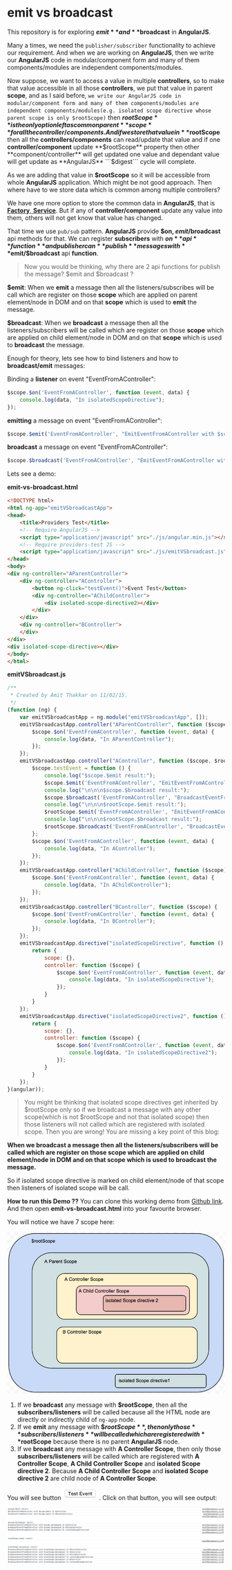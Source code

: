 # emit vs broadcast

This repository is for exploring **$emit** and **$broadcast** in **AngularJS**.

Many a times, we need the ```publisher/subscriber``` functionality to achieve our requirement. And when we are working on **AngularJS**, then we write our **AngularJS** code in modular/component form and many of them components/modules are independent components/modules.

Now suppose, we want to access a value in multiple **controllers**, so to make that value accessible in all those **controllers**, we put that value in parent **scope**, and as I said before, ```we write our AngularJS code in modular/component form and many of them components/modules are independent components/modules(e.g. isolated scope directive whose parent scope is only $rootScope)``` then **$rootScope** is the only option left as common parent **scope** for all the controller/components. And if we store that value in **$rootScope** then all the **controllers/components** can read/update that value and if one **controller/component** update **$rootScope** property then other **component/controller** will get updated one value and dependant value will get update as **AngularJS** ```$digest``` cycle will complete.

As we are adding that value in **$rootScope** so it will be accessible from whole **AngularJS** application. Which might be not good approach. Then where have to we store data which is common among multiple controllers?

We have one more option to store the common data in **AngularJS**, that is [**Factory**, **Service**](http://codechutney.in/blog/angularjs/providers-in-angularjs/). But if any of **controller/component** update any value into them, others will not get know that value has changed.

That time we use ```pub/sub``` pattern. **AngularJS** provide **$on, $emit/$broadcast** api methods for that. We can register **subscribers** with **$on** api **function** and publisher can **publish** messages with **$emit/$broadcast** api **function**.

> Now you would be thinking, why there are 2 api functions for publish the message? $emit and $broadcast ?

**$emit**: When we **emit** a message then all the listeners/subscribes will be call which are register on those **scope** which are applied on parent element/node in DOM and on that **scope** which is used to **emit** the message.

**$broadcast**: When we **broadcast** a message then all the listeners/subscribers will be called which are register on those **scope** which are applied on child element/node in DOM and on that **scope** which is used to **broadcast** the message.

Enough for theory, lets see how to bind listeners and how to **broadcast/emit** messages:

Binding a **listener** on event "EventFromAController":
```JavaScript
$scope.$on('EventFromAController', function (event, data) {
    console.log(data, "In isolatedScopeDirective");
});
```

**emitting** a message on event "EventFromAController":
```JavaScript
$scope.$emit('EventFromAController', "EmitEventFromAController with $scope.$emit");
```

**broadcast** a message on event "EventFromAController":
```JavaScript
$scope.$broadcast('EventFromAController', "EmitEventFromAController with $scope.$emit");
```

Lets see a demo:

**emit-vs-broadcast.html**
```HTML
<!DOCTYPE html>
<html ng-app="emitVSbroadcastApp">
<head>
    <title>Providers Test</title>
    <!-- Require AngularJS -->
    <script type="application/javascript" src="./js/angular.min.js"></script>
    <!-- Require providers-test JS -->
    <script type="application/javascript" src="./js/emitVSbroadcast.js"></script>
</head>
<body>
<div ng-controller="AParentController">
    <div ng-controller="AController">
        <button ng-click="testEvent()">Event Test</button>
        <div ng-controller="AChildController">
            <div isolated-scope-directive2></div>
        </div>
    </div>
    <div ng-controller="BController">
    </div>
</div>
<div isolated-scope-directive></div>
</body>
</html>
```

**emitVSbroadcast.js**
```JavaScript
/**
 * Created by Amit Thakkar on 11/02/15.
 */
(function (ng) {
    var emitVSbroadcastApp = ng.module("emitVSbroadcastApp", []);
    emitVSbroadcastApp.controller("AParentController", function ($scope) {
        $scope.$on('EventFromAController', function (event, data) {
            console.log(data, "In AParentController");
        });
    });
    emitVSbroadcastApp.controller("AController", function ($scope, $rootScope) {
        $scope.testEvent = function () {
            console.log("$scope.$emit result:");
            $scope.$emit('EventFromAController', "EmitEventFromAController with $scope.$emit");
            console.log("\n\n\n$scope.$broadcast result:");
            $scope.$broadcast('EventFromAController', "BroadcastEventFromAController with $scope.$broadcast");
            console.log("\n\n\n$rootScope.$emit result:");
            $rootScope.$emit('EventFromAController', "EmitEventFromAController with $rootScope.$emit");
            console.log("\n\n\n$rootScope.$broadcast result:");
            $rootScope.$broadcast('EventFromAController', "BroadcastEventFromAController with $rootScope.$broadcast");
        };
        $scope.$on('EventFromAController', function (event, data) {
            console.log(data, "In AController");
        });
    });
    emitVSbroadcastApp.controller("AChildController", function ($scope) {
        $scope.$on('EventFromAController', function (event, data) {
            console.log(data, "In AChildController");
        });
    });
    emitVSbroadcastApp.controller("BController", function ($scope) {
        $scope.$on('EventFromAController', function (event, data) {
            console.log(data, "In BController");
        });
    });
    emitVSbroadcastApp.directive("isolatedScopeDirective", function () {
        return {
            scope: {},
            controller: function ($scope) {
                $scope.$on('EventFromAController', function (event, data) {
                    console.log(data, "In isolatedScopeDirective");
                });
            }
        }
    });
    emitVSbroadcastApp.directive("isolatedScopeDirective2", function () {
        return {
            scope: {},
            controller: function ($scope) {
                $scope.$on('EventFromAController', function (event, data) {
                    console.log(data, "In isolatedScopeDirective2");
                });
            }
        }
    });
}(angular));
```

> You might be thinking that isolated scope directives get inherited by $rootScope only so if we broadcast a message with any other scope(which is not $rootScope and not that isolated scope) then those listeners will not called which are registered with isolated scope. Then you are wrong! You are missing a key point of this blog:

**When we broadcast a message then all the listeners/subscribers will be called which are register on those scope which are applied on child element/node in DOM and on that scope which is used to broadcast the message.**

So if isolated scope directive is marked on child element/node of that scope then listeners of isolated scope will be call.

**How to run this Demo ??** You can clone this working demo from [Github link](https://github.com/AmitThakkar/emit-vs-broadcast). And then open **emit-vs-broadcast.html** into your favourite browser.

You will notice we have 7 scope here:

![DOMScope](https://raw.githubusercontent.com/AmitThakkar/emit-vs-broadcast/master/images/DOMScope.png)

1. If we **broadcast** any message with **$rootScope**, then all the **subscribers/listeners** will be called because all the HTML node are directly or indirectly child of ```ng-app``` node.
2. If we **emit** any message with **$$rootScope**, then only those **subscribers/listeners** will be called which are registered with **$rootScope** because there is no parent **AngularJS** node.
3. If we **broadcast** any message with **A Controller Scope**, then only those **subscribers/listeners** will be called which are registered with **A Controller Scope**, **A Child Controller Scope** and **isolated Scope directive 2**. Because **A Child Controller Scope** and **isolated Scope directive 2** are child node of **A Controller Scope**.  

You will see button ![Test Event](https://raw.githubusercontent.com/AmitThakkar/emit-vs-broadcast/master/images/button.png). Click on that button, you will see output:

![Output](https://raw.githubusercontent.com/AmitThakkar/emit-vs-broadcast/master/images/output.png)


